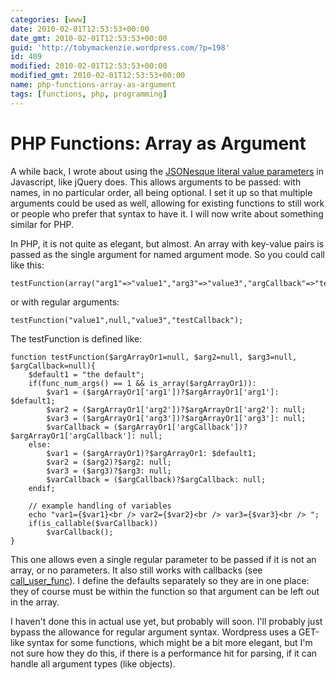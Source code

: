 ```yaml
---
categories: [www]
date: 2010-02-01T12:53:53+00:00
date_gmt: 2010-02-01T12:53:53+00:00
guid: 'http://tobymackenzie.wordpress.com/?p=198'
id: 409
modified: 2010-02-01T12:53:53+00:00
modified_gmt: 2010-02-01T12:53:53+00:00
name: php-functions-array-as-argument
tags: [functions, php, programming]
---
```


PHP Functions: Array as Argument
================================

A while back, I wrote about using the [JSONesque literal value parameters](https://tobymackenzie.com/blog/2009/11/17/javascript-literal-value-function-parameters/) in Javascript, like jQuery does.  This allows arguments to be passed: with names, in no particular order, all being optional.  I set it up so that multiple arguments could be used as well, allowing for existing functions to still work or people who prefer that syntax to have it.  I will now write about something similar for PHP.

In PHP, it is not quite as elegant, but almost.  An array with key-value pairs is passed as the single argument for named argument mode.  So you could call like this:

```
testFunction(array("arg1"=>"value1","arg3"=>"value3","argCallback"=>"testCallback"));
```

or with regular arguments:

```
testFunction("value1",null,"value3","testCallback");
```
<!--more-->

The testFunction is defined like:

```
function testFunction($argArrayOr1=null, $arg2=null, $arg3=null, $argCallback=null){
	$default1 = "the default";
	if(func_num_args() == 1 && is_array($argArrayOr1)):
		$var1 = ($argArrayOr1['arg1'])?$argArrayOr1['arg1']: $default1;
		$var2 = ($argArrayOr1['arg2'])?$argArrayOr1['arg2']: null;
		$var3 = ($argArrayOr1['arg3'])?$argArrayOr1['arg3']: null;
		$varCallback = ($argArrayOr1['argCallback'])?$argArrayOr1['argCallback']: null;
	else:
		$var1 = ($argArrayOr1)?$argArrayOr1: $default1;
		$var2 = ($arg2)?$arg2: null;
		$var3 = ($arg3)?$arg3: null;
		$varCallback = ($argCallback)?$argCallback: null;
	endif;
	
	// example handling of variables
	echo "var1={$var1}<br /> var2={$var2}<br /> var3={$var3}<br /> ";
	if(is_callable($varCallback))
		$varCallback();
}
```

This one allows even a single regular parameter to be passed if it is not an array, or no parameters.  It also still works with callbacks (see [call\_user\_func](http://php.net/manual/en/function.call-user-func.php)).  I define the defaults separately so they are in one place: they of course must be within the function so that argument can be left out in the array.

I haven't done this in actual use yet, but probably will soon.  I'll probably just bypass the allowance for regular argument syntax.  Wordpress uses a GET-like syntax for some functions, which might be a bit more elegant, but I'm not sure how they do this, if there is a performance hit for parsing, if it can handle all argument types (like objects).
